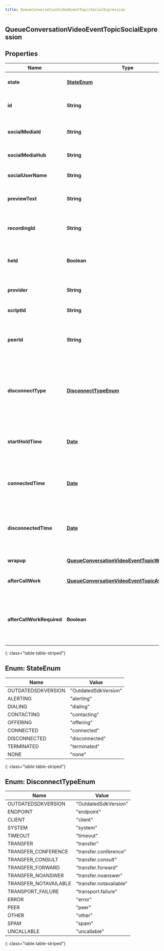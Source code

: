```yaml
---
title: QueueConversationVideoEventTopicSocialExpression
---
```


## QueueConversationVideoEventTopicSocialExpression

## Properties

| Name                      | Type                                                                                                                       | Description                                                                                                                     | Notes      |
| ------------------------- | -------------------------------------------------------------------------------------------------------------------------- | ------------------------------------------------------------------------------------------------------------------------------- | ---------- |
| **state**                 | [**StateEnum**](#StateEnum)<!---->                                                                                         | The connection state of this communication.                                                                                     | [optional] |
| **id**                    | <!----><!---->**String**<!---->                                                                                            | A globally unique identifier for this communication.                                                                            | [optional] |
| **socialMediaId**         | <!----><!---->**String**<!---->                                                                                            | A globally unique identifier for the social media.                                                                              | [optional] |
| **socialMediaHub**        | <!----><!---->**String**<!---->                                                                                            | The social network of the communication                                                                                         | [optional] |
| **socialUserName**        | <!----><!---->**String**<!---->                                                                                            | The social media user name of the communication                                                                                 | [optional] |
| **previewText**           | <!----><!---->**String**<!---->                                                                                            | The text preview of the communication contents                                                                                  | [optional] |
| **recordingId**           | <!----><!---->**String**<!---->                                                                                            | A globally unique identifier for the recording associated with this chat.                                                       | [optional] |
| **held**                  | <!----><!---->**Boolean**<!---->                                                                                           | True if this call is held and the person on this side hears silence.                                                            | [optional] |
| **provider**              | <!----><!---->**String**<!---->                                                                                            | The source provider of the social expression.                                                                                   | [optional] |
| **scriptId**              | <!----><!---->**String**<!---->                                                                                            | The UUID of the script to use.                                                                                                  | [optional] |
| **peerId**                | <!----><!---->**String**<!---->                                                                                            | The id of the peer communication corresponding to a matching leg for this communication.                                        | [optional] |
| **disconnectType**        | [**DisconnectTypeEnum**](#DisconnectTypeEnum)<!---->                                                                       | System defined string indicating what caused the communication to disconnect. Will be null until the communication disconnects. | [optional] |
| **startHoldTime**         | <!----><!---->[**Date**](Date.md)<!---->                                                                                   | The timestamp the chat was placed on hold in the cloud clock if the chat is currently on hold.                                  | [optional] |
| **connectedTime**         | <!----><!---->[**Date**](Date.md)<!---->                                                                                   | The timestamp when this communication was connected in the cloud clock.                                                         | [optional] |
| **disconnectedTime**      | <!----><!---->[**Date**](Date.md)<!---->                                                                                   | The timestamp when this communication disconnected from the conversation in the provider clock.                                 | [optional] |
| **wrapup**                | <!----><!---->[**QueueConversationVideoEventTopicWrapup**](QueueConversationVideoEventTopicWrapup.md)<!---->               | Call wrap up or disposition data.                                                                                               | [optional] |
| **afterCallWork**         | <!----><!---->[**QueueConversationVideoEventTopicAfterCallWork**](QueueConversationVideoEventTopicAfterCallWork.md)<!----> | A communication&#39;s after-call work data.                                                                                     | [optional] |
| **afterCallWorkRequired** | <!----><!---->**Boolean**<!---->                                                                                           | Indicates if after-call is required for a communication. Only used when the ACW Setting is Agent Requested.                     | [optional] |

{: class="table table-striped"}

<a name="StateEnum"></a>

## Enum: StateEnum

| Name               | Value                          |
| ------------------ | ------------------------------ |
| OUTDATEDSDKVERSION | &quot;OutdatedSdkVersion&quot; |
| ALERTING           | &quot;alerting&quot;           |
| DIALING            | &quot;dialing&quot;            |
| CONTACTING         | &quot;contacting&quot;         |
| OFFERING           | &quot;offering&quot;           |
| CONNECTED          | &quot;connected&quot;          |
| DISCONNECTED       | &quot;disconnected&quot;       |
| TERMINATED         | &quot;terminated&quot;         |
| NONE               | &quot;none&quot;               |

{: class="table table-striped"}

<a name="DisconnectTypeEnum"></a>

## Enum: DisconnectTypeEnum

| Name                  | Value                             |
| --------------------- | --------------------------------- |
| OUTDATEDSDKVERSION    | &quot;OutdatedSdkVersion&quot;    |
| ENDPOINT              | &quot;endpoint&quot;              |
| CLIENT                | &quot;client&quot;                |
| SYSTEM                | &quot;system&quot;                |
| TIMEOUT               | &quot;timeout&quot;               |
| TRANSFER              | &quot;transfer&quot;              |
| TRANSFER_CONFERENCE   | &quot;transfer.conference&quot;   |
| TRANSFER_CONSULT      | &quot;transfer.consult&quot;      |
| TRANSFER_FORWARD      | &quot;transfer.forward&quot;      |
| TRANSFER_NOANSWER     | &quot;transfer.noanswer&quot;     |
| TRANSFER_NOTAVAILABLE | &quot;transfer.notavailable&quot; |
| TRANSPORT_FAILURE     | &quot;transport.failure&quot;     |
| ERROR                 | &quot;error&quot;                 |
| PEER                  | &quot;peer&quot;                  |
| OTHER                 | &quot;other&quot;                 |
| SPAM                  | &quot;spam&quot;                  |
| UNCALLABLE            | &quot;uncallable&quot;            |

{: class="table table-striped"}
